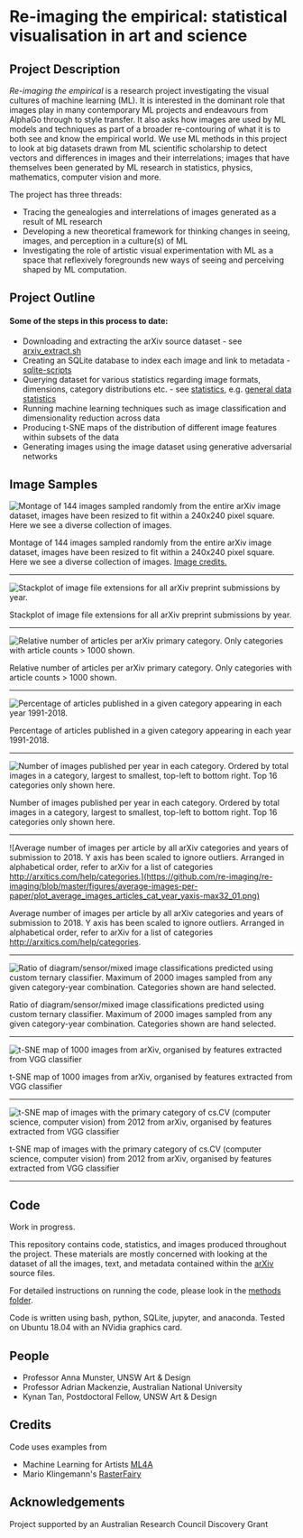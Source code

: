 # Re-imaging the empirical: statistical visualisation in art and science
## Project Description
_Re-imaging the empirical_ is a research project investigating the visual cultures of machine learning (ML). It is interested in the dominant role that images play in many contemporary ML projects and endeavours from AlphaGo through to style transfer. It also asks how images are used by ML models and techniques as part of a broader re-contouring of what it is to both see and know the empirical world. We use ML methods in this project to look at big datasets drawn from ML scientific scholarship to detect vectors and differences in images and their interrelations; images that have themselves been generated by ML research in statistics, physics, mathematics, computer vision and more.

The project has three threads:
- Tracing the genealogies and interrelations of images generated as a result of ML research
- Developing a new theoretical framework for thinking changes in seeing, images, and perception in a culture(s) of ML
- Investigating the role of artistic visual experimentation with ML as a space that reflexively foregrounds new ways of seeing and perceiving shaped by ML computation.

## Project Outline
#### Some of the steps in this process to date: 
- Downloading and extracting the arXiv source dataset - see [arxiv_extract.sh](https://github.com/re-imaging/re-imaging/blob/master/arxiv-src-scripts/arxiv_extract.sh)
- Creating an SQLite database to index each image and link to metadata - [sqlite-scripts](https://github.com/re-imaging/re-imaging/blob/master/sqlite-scripts)
- Querying dataset for various statistics regarding image formats, dimensions, category distributions etc. - see [statistics](https://github.com/re-imaging/re-imaging/blob/master/statistics), e.g. [general data statistics](https://github.com/re-imaging/re-imaging/blob/master/statistics/data-statistics.org)
- Running machine learning techniques such as image classification and dimensionality reduction across data
- Producing t-SNE maps of the distribution of different image features within subsets of the data
- Generating images using the image dataset using generative adversarial networks

## Image Samples
![Montage of 144 images sampled randomly from the entire arXiv image dataset, images
have been resized to fit within a 240x240 pixel square. Here we see a diverse collection of images.](https://github.com/re-imaging/re-imaging/blob/master/figures/montage/random_montage_144.jpg)

Montage of 144 images sampled randomly from the entire arXiv image dataset, images have been resized to fit within a 240x240 pixel square. Here we see a diverse collection of images. [Image credits.](https://github.com/re-imaging/re-imaging/blob/master/methods/credits.org#montage-12x12-random)

---

![Stackplot of image file extensions for all arXiv preprint submissions by year.](https://github.com/re-imaging/re-imaging/blob/master/figures/image-formats/extensions_stackplot_smaller_v4_legend_text.png)

Stackplot of image file extensions for all arXiv preprint submissions by year.

---

![Relative number of articles per arXiv primary category. Only categories with article counts > 1000 shown.](https://github.com/re-imaging/re-imaging/blob/master/figures/arxiv-cat-relativesize_2xsize.png)

Relative number of articles per arXiv primary category. Only categories with article counts > 1000 shown.

---

![Percentage of articles published in a given category appearing in each year 1991-2018.](https://github.com/re-imaging/re-imaging/blob/master/figures/arxiv-primcat-percent-volume-per-year_2xsize.png)

Percentage of articles published in a given category appearing in each year 1991-2018.

---

![Number of images published per year in each category. Ordered by total images in a category, largest to smallest, top-left to bottom right. Top 16 categories only shown here.](https://github.com/re-imaging/re-imaging/blob/master/figures/average-images-per-paper/plot_images_cat_year_indax_shareY_top16_v2.png)

Number of images published per year in each category. Ordered by total images in a category, largest to smallest, top-left to bottom right. Top 16 categories only shown here.

---

![Average number of images per article by all arXiv categories and years of submission to 2018. Y axis has been scaled to ignore outliers. Arranged in alphabetical order, refer to arXiv for a list of categories http://arxitics.com/help/categories.](https://github.com/re-imaging/re-imaging/blob/master/figures/average-images-per-paper/plot_average_images_articles_cat_year_yaxis-max32_01.png)

Average number of images per article by all arXiv categories and years of submission to 2018. Y axis has been scaled to ignore outliers. Arranged in alphabetical order, refer to arXiv for a list of categories http://arxitics.com/help/categories.

---

![Ratio of diagram/sensor/mixed image classifications predicted using custom ternary classifier. Maximum of 2000 images sampled from any given category-year combination. Categories shown are hand selected.](https://github.com/re-imaging/re-imaging/blob/master/figures/ternary-classifier/plot_ternary_classifier_predictions_subset_mixed_crop.png)

Ratio of diagram/sensor/mixed image classifications predicted using custom ternary classifier. Maximum of 2000 images sampled from any given category-year combination. Categories shown are hand selected.

---

![t-SNE map of 1000 images from arXiv, organised by features extracted from VGG classifier](https://github.com/re-imaging/re-imaging/blob/master/figures/t-SNE/example-tSNE-grid-arxiv1001_1000.jpg)

t-SNE map of 1000 images from arXiv, organised by features extracted from VGG classifier

---

![t-SNE map of images with the primary category of cs.CV (computer science, computer vision) from 2012 from arXiv, organised by features extracted from VGG classifier](https://github.com/re-imaging/re-imaging/blob/master/figures/t-SNE/tSNE_cuda_cs.CV_2012_n2000_p50_2019-06-18_16-35-11.png)

t-SNE map of images with the primary category of cs.CV (computer science, computer vision) from 2012 from arXiv, organised by features extracted from VGG classifier

---

## Code
Work in progress.

This repository contains code, statistics, and images produced throughout the project. These materials are mostly concerned with looking at the dataset of all the images, text, and metadata contained within the [arXiv](https://arxiv.org) source files.

For detailed instructions on running the code, please look in the [methods folder](https://github.com/re-imaging/re-imaging/blob/master/methods/).

Code is written using bash, python, SQLite, jupyter, and anaconda. Tested on Ubuntu 18.04 with an NVidia graphics card.

## People
- Professor Anna Munster, UNSW Art & Design
- Professor Adrian Mackenzie, Australian National University
- Kynan Tan, Postdoctoral Fellow, UNSW Art & Design
## Credits
Code uses examples from
- Machine Learning for Artists [ML4A](https://ml4a.github.io)
- Mario Klingemann's [RasterFairy](https://github.com/Quasimondo/RasterFairy)
## Acknowledgements
Project supported by an Australian Research Council Discovery Grant
